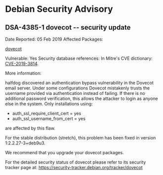 
Debian Security Advisory
========================


DSA-4385-1 dovecot -- security update
-------------------------------------



Date Reported:
05 Feb 2019
Affected Packages:

[dovecot](https://packages.debian.org/src:dovecot)

Vulnerable:
Yes
Security database references:
In Mitre's CVE dictionary: [CVE-2019-3814](https://security-tracker.debian.org/tracker/CVE-2019-3814).  

More information:

halfdog discovered an authentication bypass vulnerability in the Dovecot
email server. Under some configurations Dovecot mistakenly trusts the
username provided via authentication instead of failing. If there is no
additional password verification, this allows the attacker to login as
anyone else in the system. Only installations using:


* auth\_ssl\_require\_client\_cert = yes
* auth\_ssl\_username\_from\_cert = yes


are affected by this flaw.


For the stable distribution (stretch), this problem has been fixed in
version 1:2.2.27-3+deb9u3.


We recommend that you upgrade your dovecot packages.


For the detailed security status of dovecot please refer to its security
tracker page at:
<https://security-tracker.debian.org/tracker/dovecot>





